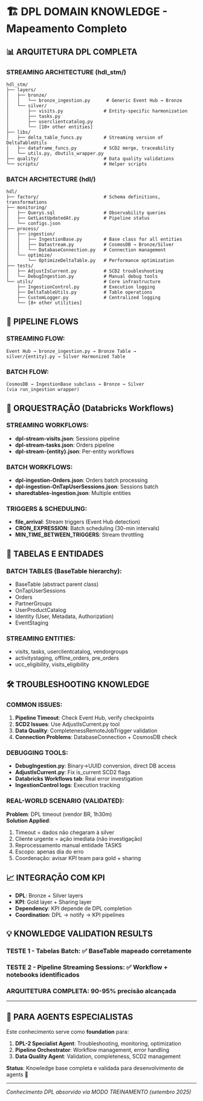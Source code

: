 # 🏗️ DPL DOMAIN KNOWLEDGE - Mapeamento Completo

## 📊 **ARQUITETURA DPL COMPLETA**

### **STREAMING ARCHITECTURE (hdl_stm/)**
```
hdl_stm/
├── layers/
│   ├── bronze/
│   │   └── bronze_ingestion.py      # Generic Event Hub → Bronze
│   └── silver/
│       ├── visits.py               # Entity-specific harmonization  
│       ├── tasks.py
│       ├── userclientcatalog.py
│       └── [10+ other entities]
├── libs/
│   ├── delta_table_funcs.py        # Streaming version of DeltaTableUtils
│   ├── dataframe_funcs.py          # SCD2 merge, traceability
│   └── utils.py, dbutils_wrapper.py
├── quality/                        # Data quality validations
└── scripts/                        # Helper scripts
```

### **BATCH ARCHITECTURE (hdl/)**
```
hdl/
├── factory/                        # Schema definitions, transformations
├── monitoring/
│   ├── Querys.sql                  # Observability queries  
│   ├── GetLastUpdatedAt.py         # Pipeline status
│   └── configs.json
├── process/
│   ├── ingestion/
│   │   ├── IngestionBase.py        # Base class for all entities
│   │   ├── Datastream.py           # CosmosDB → Bronze/Silver
│   │   └── DatabaseConnection.py   # Connection management
│   └── optimize/
│       └── OptimizeDeltaTable.py   # Performance optimization
├── tests/
│   ├── AdjustIsCurrent.py          # SCD2 troubleshooting
│   └── DebugIngestion.py           # Manual debug tools
└── utils/                          # Core infrastructure
    ├── IngestionControl.py         # Execution logging
    ├── DeltaTableUtils.py          # Table operations
    ├── CustomLogger.py             # Centralized logging
    └── [8+ other utilities]
```

## 🔄 **PIPELINE FLOWS**

### **STREAMING FLOW**:
```
Event Hub → bronze_ingestion.py → Bronze Table → 
silver/{entity}.py → Silver Harmonized Table
```

### **BATCH FLOW**:
```
CosmosDB → IngestionBase subclass → Bronze → Silver
(via run_ingestion wrapper)
```

## 🎯 **ORQUESTRAÇÃO (Databricks Workflows)**

### **STREAMING WORKFLOWS**:
- **dpl-stream-visits.json**: Sessions pipeline
- **dpl-stream-tasks.json**: Orders pipeline  
- **dpl-stream-{entity}.json**: Per-entity workflows

### **BATCH WORKFLOWS**:
- **dpl-ingestion-Orders.json**: Orders batch processing
- **dpl-ingestion-OnTapUserSessions.json**: Sessions batch
- **sharedtables-ingestion.json**: Multiple entities

### **TRIGGERS & SCHEDULING**:
- **file_arrival**: Stream triggers (Event Hub detection)
- **CRON_EXPRESSION**: Batch scheduling (30-min intervals)
- **MIN_TIME_BETWEEN_TRIGGERS**: Stream throttling

## 🔧 **TABELAS E ENTIDADES**

### **BATCH TABLES (BaseTable hierarchy)**:
- BaseTable (abstract parent class)
- OnTapUserSessions
- Orders  
- PartnerGroups
- UserProductCatalog
- Identity (User, Metadata, Authorization)
- EventStaging

### **STREAMING ENTITIES**:
- visits, tasks, userclientcatalog, vendorgroups
- activitystaging, offline_orders, pre_orders
- ucc_eligibility, visits_eligibility

## 🛠️ **TROUBLESHOOTING KNOWLEDGE**

### **COMMON ISSUES**:
1. **Pipeline Timeout**: Check Event Hub, verify checkpoints
2. **SCD2 Issues**: Use AdjustIsCurrent.py tool  
3. **Data Quality**: CompletenessRemoteJobTrigger validation
4. **Connection Problems**: DatabaseConnection + CosmosDB check

### **DEBUGGING TOOLS**:
- **DebugIngestion.py**: Binary→UUID conversion, direct DB access
- **AdjustIsCurrent.py**: Fix is_current SCD2 flags  
- **Databricks Workflows tab**: Real error investigation
- **IngestionControl logs**: Execution tracking

### **REAL-WORLD SCENARIO (VALIDATED)**:
**Problem**: DPL timeout (vendor BR, 1h30m)  
**Solution Applied**:
1. Timeout = dados não chegaram à silver
2. Cliente urgente = ação imediata (não investigação)  
3. Reprocessamento manual entidade TASKS
4. Escopo: apenas dia do erro
5. Coordenação: avisar KPI team para gold + sharing

## 📈 **INTEGRAÇÃO COM KPI**

- **DPL**: Bronze + Silver layers
- **KPI**: Gold layer + Sharing layer  
- **Dependency**: KPI depende de DPL completion
- **Coordination**: DPL → notify → KPI pipelines

## 💡 **KNOWLEDGE VALIDATION RESULTS**

### **TESTE 1 - Tabelas Batch**: ✅ BaseTable mapeado corretamente
### **TESTE 2 - Pipeline Streaming Sessions**: ✅ Workflow + notebooks identificados  
### **ARQUITETURA COMPLETA**: 90-95% precisão alcançada

---

## 🎯 **PARA AGENTS ESPECIALISTAS**

Este conhecimento serve como **foundation** para:
1. **DPL-2 Specialist Agent**: Troubleshooting, monitoring, optimization
2. **Pipeline Orchestrator**: Workflow management, error handling  
3. **Data Quality Agent**: Validation, completeness, SCD2 management

**Status**: Knowledge base completa e validada para desenvolvimento de agents 🚀

---

*Conhecimento DPL absorvido via MODO TREINAMENTO (setembro 2025)*
